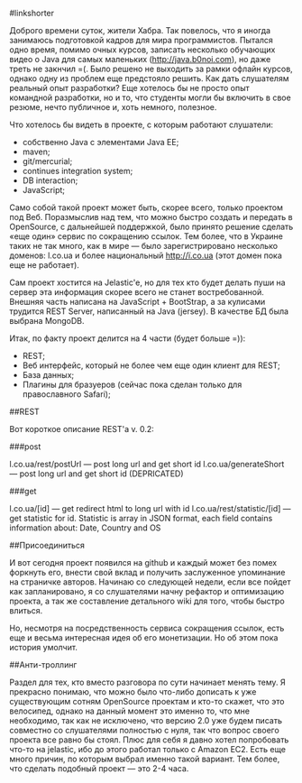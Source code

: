 #linkshorter

Доброго времени суток, жители Хабра. Так повелось, что я иногда занимаюсь подготовкой кадров для мира программистов. Пытался одно время, помимо очных курсов, записать несколько обучающих видео о Java для самых маленьких (http://java.b0noi.com), но даже треть не закнчил =(. Было решено не выходить за рамки офлайн курсов, однако одну из проблем еще предстояло решить. Как дать слушателям реальный опыт разработки? Еще хотелось бы не просто опыт командной разработки, но и то, что студенты могли бы включить в свое резюме, нечто публичное и, хоть немного, полезное.

Что хотелось бы видеть в проекте, с которым работают слушатели:
  * собственно Java с элементами Java EE;
  * maven;
  * git/mercurial;
  * continues integration system;
  * DB interaction;
  * JavaScript;

Само собой такой проект может быть, скорее всего, только проектом под Веб. Поразмыслив над тем, что можно быстро создать и передать в OpenSource, с дальнейшей поддержкой, было принято решение сделать «еще один» сервис по сокращению ссылок. Тем более, что в Украине таких не так много, как в мире — было зарегистрировано несколько доменов: l.co.ua и более национальный http://ї.co.ua (этот домен пока еще не работает).

Сам проект хостится на Jelastic'e, но для тех кто будет делать пуши на сервер эта информация скорее всего не станет востребованной. Внешняя часть написана на JavaScript + BootStrap, а за кулисами трудится REST Server, написанный на Java (jersey). В качестве БД была выбрана MongoDB.

Итак, по факту проект делится на 4 части (будет больше =)): 
  * REST;
  * Веб интерфейс, который не более чем еще один клиент для REST;
  * База данных;
  * Плагины для бразуеров (сейчас пока сделан только для православного Safari);

##REST

Вот короткое описание REST'a v. 0.2:

###post

l.co.ua/rest/postUrl — post long url and get short id
l.co.ua/generateShort — post long url and get short id (DEPRICATED)

###get

l.co.ua/[id] — get redirect html to long url with id
l.co.ua/rest/statistic/[id] — get statistic for id. Statistic is array in JSON format, each field contains information about: Date, Country and OS

##Присоединиться

И вот сегодня проект появился на github и каждый может без помех форкнуть его, внести свой вклад и получить заслуженное упоминание на страничке авторов. Начинаю со следующей недели, если все пойдет как запланировано, я со слушателями начну рефактор и оптимизацию проекта, а так же составление детального wiki для того, чтобы быстро влиться.

Но, несмотря на посредственность сервиса сокращения ссылок, есть еще и весьма интересная идея об его монетизации. Но об этом пока история умолчит.

##Анти-троллинг

Раздел для тех, кто вместо разговора по сути начинает менять тему. Я прекрасно понимаю, что можно было что-либо дописать к уже существующим сотням OpenSource проектам и кто-то скажет, что это велосипед, однако на данный момент это именно то, что мне необходимо, так как не исключено, что версию 2.0 уже будем писать совместно со слушателями полностью с нуля, так что вопрос своего проекта все равно бы стоял. Плюс для себя я давно хотел попробовать что-то на jelastic, ибо до этого работал только с Amazon EC2. Есть еще много причин, по которым выбрал именно такой вариант. Тем более, что сделать подобный проект — это 2-4 часа.

